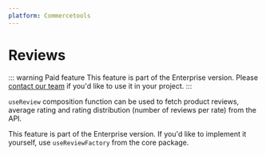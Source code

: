 ```yaml
---
platform: Commercetools
---
```


# Reviews

::: warning Paid feature
This feature is part of the Enterprise version. Please [contact our team](https://www.vuestorefront.io/contact/sales) if you'd like to use it in your project.
:::

`useReview` composition function can be used to fetch product reviews, average rating and rating distribution (number of reviews per rate) from the API.

This feature is part of the Enterprise version. If you'd like to implement it yourself, use `useReviewFactory` from the core package.

